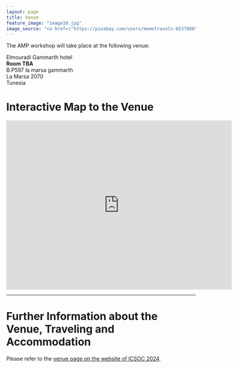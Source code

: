 ```yaml
---
layout: page
title: Venue
feature_image: "image10.jpg"
image_source: "<a href=\"https://pixabay.com/users/memotravels-6537808\" target=\"_blank\">MemoTravels</a>"
---
```


The AMP workshop will take place at the following venue:

Elmouradi Gammarth hotel<br/>
<b>Room TBA</b><br/>
B.P597 la marsa gammarth<br/>
La Marsa 2070<br/>
Tunesia

# Interactive Map to the Venue
<div class="row">
<div class="text-center">
  <iframe
  width="600"
  height="450"
  style="border:0"
  loading="lazy"
  allowfullscreen
  referrerpolicy="no-referrer-when-downgrade"
  src="https://www.google.com/maps/place//data=!4m2!3m1!1s0x12e2b4fd16ccc4cd:0xb05acea5529e08d1?sa=X&ved=1t:8290&ictx=111">
</iframe>
</div>
</div>

<hr/>

# Further Information about the Venue, Traveling and Accommodation
Please refer to the <a href="https://icsoc2024.redcad.tn/index.html#">venue page on the website of ICSOC 2024</a>.
